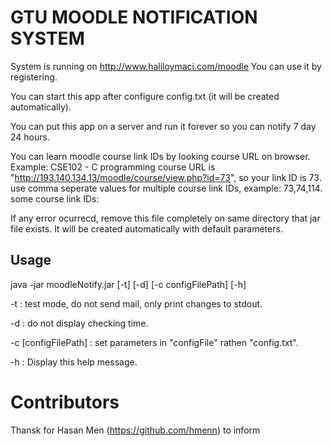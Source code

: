 # GTU MOODLE NOTIFICATION SYSTEM 

System is running on http://www.haliloymaci.com/moodle You can use it by registering.

You can start this app after configure config.txt (it will be created automatically).

You can put this app on a server and run it forever so you can notify 7 day 24 hours.

 You can learn moodle course link IDs by looking course URL on browser.
 Example: CSE102 - C programming course URL is "http://193.140.134.13/moodle/course/view.php?id=73", so your link ID is 73.
 use comma seperate values for multiple course link IDs, example: 73,74,114.
 some course link IDs:
 
 If any error ocurrecd, remove this file completely on same directory that jar file exists. It will be created automatically with default parameters.

## Usage

java -jar moodleNotify.jar [-t] [-d] [-c configFilePath] [-h]

-t : test mode, do not send mail, only print changes to stdout.

-d : do not display checking time.

-c [configFilePath] : set parameters in "configFile" rathen "config.txt".

-h : Display this help message.


# Contributors

Thansk for Hasan Men (https://github.com/hmenn) to inform 